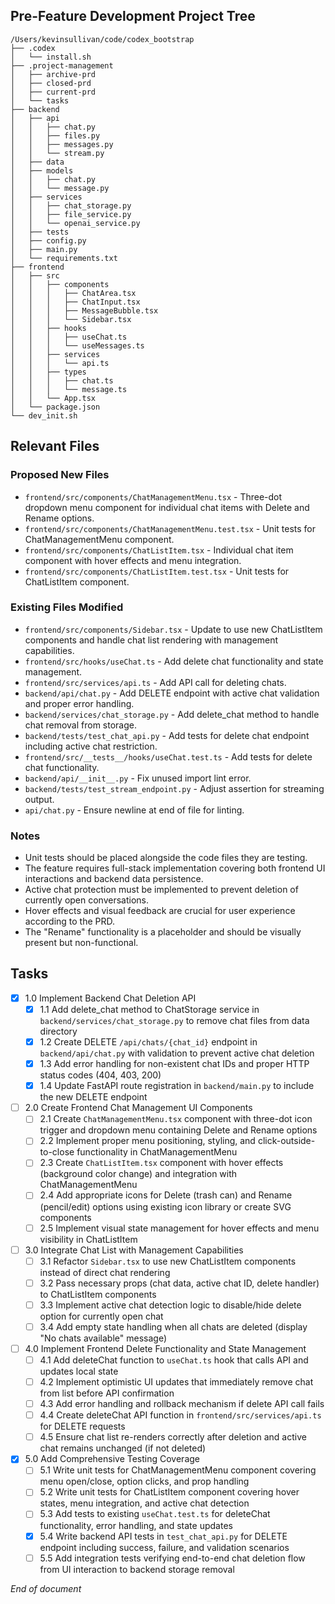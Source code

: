 ## Pre-Feature Development Project Tree
```
/Users/kevinsullivan/code/codex_bootstrap
├── .codex
│   └── install.sh
├── .project-management
│   ├── archive-prd
│   ├── closed-prd
│   ├── current-prd
│   └── tasks
├── backend
│   ├── api
│   │   ├── chat.py
│   │   ├── files.py
│   │   ├── messages.py
│   │   └── stream.py
│   ├── data
│   ├── models
│   │   ├── chat.py
│   │   └── message.py
│   ├── services
│   │   ├── chat_storage.py
│   │   ├── file_service.py
│   │   └── openai_service.py
│   ├── tests
│   ├── config.py
│   ├── main.py
│   └── requirements.txt
├── frontend
│   ├── src
│   │   ├── components
│   │   │   ├── ChatArea.tsx
│   │   │   ├── ChatInput.tsx
│   │   │   ├── MessageBubble.tsx
│   │   │   └── Sidebar.tsx
│   │   ├── hooks
│   │   │   ├── useChat.ts
│   │   │   └── useMessages.ts
│   │   ├── services
│   │   │   └── api.ts
│   │   ├── types
│   │   │   ├── chat.ts
│   │   │   └── message.ts
│   │   └── App.tsx
│   └── package.json
└── dev_init.sh
```

## Relevant Files

### Proposed New Files
- `frontend/src/components/ChatManagementMenu.tsx` - Three-dot dropdown menu component for individual chat items with Delete and Rename options.
- `frontend/src/components/ChatManagementMenu.test.tsx` - Unit tests for ChatManagementMenu component.
- `frontend/src/components/ChatListItem.tsx` - Individual chat item component with hover effects and menu integration.
- `frontend/src/components/ChatListItem.test.tsx` - Unit tests for ChatListItem component.

### Existing Files Modified
- `frontend/src/components/Sidebar.tsx` - Update to use new ChatListItem components and handle chat list rendering with management capabilities.
- `frontend/src/hooks/useChat.ts` - Add delete chat functionality and state management.
- `frontend/src/services/api.ts` - Add API call for deleting chats.
- `backend/api/chat.py` - Add DELETE endpoint with active chat validation and proper error handling.
- `backend/services/chat_storage.py` - Add delete_chat method to handle chat removal from storage.
- `backend/tests/test_chat_api.py` - Add tests for delete chat endpoint including active chat restriction.
- `frontend/src/__tests__/hooks/useChat.test.ts` - Add tests for delete chat functionality.
- `backend/api/__init__.py` - Fix unused import lint error.
- `backend/tests/test_stream_endpoint.py` - Adjust assertion for streaming output.
- `api/chat.py` - Ensure newline at end of file for linting.

### Notes

- Unit tests should be placed alongside the code files they are testing.
- The feature requires full-stack implementation covering both frontend UI interactions and backend data persistence.
- Active chat protection must be implemented to prevent deletion of currently open conversations.
- Hover effects and visual feedback are crucial for user experience according to the PRD.
- The "Rename" functionality is a placeholder and should be visually present but non-functional.

## Tasks

- [x] 1.0 Implement Backend Chat Deletion API
  - [x] 1.1 Add delete_chat method to ChatStorage service in `backend/services/chat_storage.py` to remove chat files from data directory
  - [x] 1.2 Create DELETE `/api/chats/{chat_id}` endpoint in `backend/api/chat.py` with validation to prevent active chat deletion
  - [x] 1.3 Add error handling for non-existent chat IDs and proper HTTP status codes (404, 403, 200)
  - [x] 1.4 Update FastAPI route registration in `backend/main.py` to include the new DELETE endpoint

- [ ] 2.0 Create Frontend Chat Management UI Components
  - [ ] 2.1 Create `ChatManagementMenu.tsx` component with three-dot icon trigger and dropdown menu containing Delete and Rename options
  - [ ] 2.2 Implement proper menu positioning, styling, and click-outside-to-close functionality in ChatManagementMenu
  - [ ] 2.3 Create `ChatListItem.tsx` component with hover effects (background color change) and integration with ChatManagementMenu
  - [ ] 2.4 Add appropriate icons for Delete (trash can) and Rename (pencil/edit) options using existing icon library or create SVG components
  - [ ] 2.5 Implement visual state management for hover effects and menu visibility in ChatListItem

- [ ] 3.0 Integrate Chat List with Management Capabilities
  - [ ] 3.1 Refactor `Sidebar.tsx` to use new ChatListItem components instead of direct chat rendering
  - [ ] 3.2 Pass necessary props (chat data, active chat ID, delete handler) to ChatListItem components
  - [ ] 3.3 Implement active chat detection logic to disable/hide delete option for currently open chat
  - [ ] 3.4 Add empty state handling when all chats are deleted (display "No chats available" message)

- [ ] 4.0 Implement Frontend Delete Functionality and State Management
  - [ ] 4.1 Add deleteChat function to `useChat.ts` hook that calls API and updates local state
  - [ ] 4.2 Implement optimistic UI updates that immediately remove chat from list before API confirmation
  - [ ] 4.3 Add error handling and rollback mechanism if delete API call fails
  - [ ] 4.4 Create deleteChat API function in `frontend/src/services/api.ts` for DELETE requests
  - [ ] 4.5 Ensure chat list re-renders correctly after deletion and active chat remains unchanged (if not deleted)

- [x] 5.0 Add Comprehensive Testing Coverage
  - [ ] 5.1 Write unit tests for ChatManagementMenu component covering menu open/close, option clicks, and prop handling
  - [ ] 5.2 Write unit tests for ChatListItem component covering hover states, menu integration, and active chat detection
  - [ ] 5.3 Add tests to existing `useChat.test.ts` for deleteChat functionality, error handling, and state updates
  - [x] 5.4 Write backend API tests in `test_chat_api.py` for DELETE endpoint including success, failure, and validation scenarios
  - [ ] 5.5 Add integration tests verifying end-to-end chat deletion flow from UI interaction to backend storage removal

*End of document*
